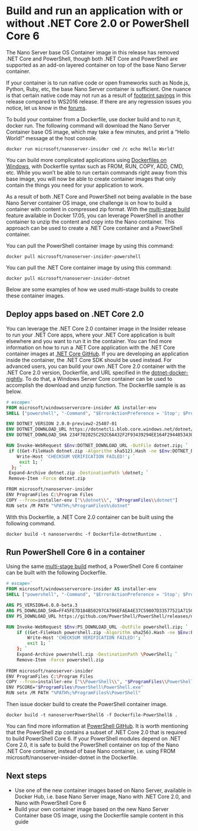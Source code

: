 # Build and run an application with or without .NET Core 2.0 or PowerShell Core 6

The Nano Server base OS Container image in this release has removed .NET Core and PowerShell, though both .NET Core and PowerShell are supported as an add-on layered container on top of the base Nano Server container.  

If your container is to run native code or open frameworks such as Node.js, Python, Ruby, etc, the base Nano Server container is sufficient.  One nuance is that certain native code may not run as a result of [footprint savings](https://docs.microsoft.com/en-us/windows-server/get-started/nano-in-semi-annual-channel) in this release compared to WS2016 release. If there are any regression issues you notice, let us know in the [forums](https://social.msdn.microsoft.com/Forums/en-US/home?forum=windowscontainers). 

To build your container from a Dockerfile, use  docker build and to run it, docker run.  The following command will download the Nano Server Container base OS image, which may take a few minutes, and print a “Hello World!” message at the host console.

```none
docker run microsoft/nanoserver-insider cmd /c echo Hello World!
```

You can build more complicated applications using [Dockerfiles on Windows](https://docs.microsoft.com/en-us/virtualization/windowscontainers/manage-docker/manage-windows-dockerfile), with Dockerfile syntax such as FROM, RUN, COPY, ADD, CMD, etc.  While you won’t be able to run certain commands right away from this base image, you will now be able to create container images that only contain the things you need for your application to work.

As a result of both .NET Core and PowerShell not being available in the base Nano Server container OS image, one challenge is on how to build a container with content in compressed zip format. With the [multi-stage build](https://docs.docker.com/engine/userguide/eng-image/multistage-build/) feature available in Docker 17.05, you can leverage PowerShell in another container to unzip the content and copy into the Nano container. This approach can be used to create a .NET Core container and a PowerShell container. 

You can pull the PowerShell container image by using this command:

```none
docker pull microsoft/nanoserver-insider-powershell
```

You can pull the .NET Core container image by using this command:

```none
docker pull microsoft/nanoserver-insider-dotnet
```

Below are some examples of how we used multi-stage builds to create these container images.

## Deploy apps based on .NET Core 2.0
You can leverage the .NET Core 2.0 container image in the Insider release to run your .NET Core apps, where your .NET Core application is built elsewhere and you want to run it in the container.  You can find more information on how to run a .NET Core application with the .NET Core container images at [.NET Core GitHub](https://github.com/dotnet/dotnet-docker-nightly).  If you are developing an application inside the container, the .NET Core SDK should be used instead.  For advanced users, you can build your own .NET Core 2.0 container with the .NET Core 2.0 version, Dockerfile, and URL specified in the [dotnet-docker-nightly](https://github.com/dotnet/dotnet-docker-nightly/tree/master/2.0). To do that, a Windows Server Core container can be used to accomplish the download and unzip function.  The Dockerfile sample is as below.

```dockerfile
# escape=`
FROM microsoft/windowsservercore-insider AS installer-env
SHELL ["powershell", "-Command", "$ErrorActionPreference = 'Stop'; $ProgressPreference = 'SilentlyContinue';"]

ENV DOTNET_VERSION 2.0.0-preview2-25407-01
ENV DOTNET_DOWNLOAD_URL https://dotnetcli.blob.core.windows.net/dotnet/Runtime/$DOTNET_VERSION/dotnet-runtime-$DOTNET_VERSION-win-x64.zip
ENV DOTNET_DOWNLOAD_SHA 234F702025C292C6A432F2F93439294EE164F294485343027B952CEA2085B871064A92E6AED335DA7E05FCEA99AC303E81B750021D7782ACECA867F6D789F3DC

RUN Invoke-WebRequest $Env:DOTNET_DOWNLOAD_URL -OutFile dotnet.zip; `
 if ((Get-FileHash dotnet.zip -Algorithm sha512).Hash -ne $Env:DOTNET_DOWNLOAD_SHA) { `
    Write-Host 'CHECKSUM VERIFICATION FAILED!'; `
     exit 1; `
  }; `
 Expand-Archive dotnet.zip -DestinationPath \dotnet; `
 Remove-Item -Force dotnet.zip

FROM microsoft/nanoserver-insider
ENV ProgramFiles C:\Program Files
COPY --from=installer-env ["\\dotnet\\", "$ProgramFiles\\dotnet"]
RUN setx /M PATH "%PATH%;%ProgramFiles%\dotnet"
```

With this Dockerfile, a .NET Core 2.0 container can be built using the following command.

```none
docker build -t nanoserverdnc -f Dockerfile-dotnetRuntime .
```

## Run PowerShell Core 6 in a container
Using the same [multi-stage build](https://docs.docker.com/engine/userguide/eng-image/multistage-build/) method, a PowerShell Core 6 container can be built with the following Dockerfile.

```dockerfile
# escape=`
FROM microsoft/windowsservercore-insider AS installer-env
SHELL ["powershell", "-Command", "$ErrorActionPreference = 'Stop'; $ProgressPreference = 'SilentlyContinue';"]

ARG PS_VERSION=6.0.0-beta.3
ARG PS_DOWNLOAD_SHA=FF45FE7D184B50297CA706EFAEA4E37C59807D33577521A715C147BCD5098B01 
ENV PS_DOWNLOAD_URL https://github.com/PowerShell/PowerShell/releases/download/v$PS_VERSION/PowerShell-$PS_VERSION-win10-win2016-x64.zip

RUN Invoke-WebRequest $Env:PS_DOWNLOAD_URL -OutFile powershell.zip; `
    if ((Get-FileHash powershell.zip -Algorithm sha256).Hash -ne $Env:PS_DOWNLOAD_SHA) { `
        Write-Host 'CHECKSUM VERIFICATION FAILED!'; `
        exit 1; `
    }; `
    Expand-Archive powershell.zip -DestinationPath \PowerShell; `
    Remove-Item -Force powershell.zip
 
FROM microsoft/nanoserver-insider
ENV ProgramFiles C:\Program Files 
COPY --from=installer-env ["\\PowerShell\\", "$ProgramFiles\\PowerShell"]
ENV PSCORE="$ProgramFiles\PowerShell\PowerShell.exe"
RUN setx /M PATH "%PATH%;%ProgramFiles%\PowerShell" 
```

Then issue docker build to create the PowerShell container image.

```none 
docker build -t nanoserverPowerShell6 -f Dockerfile-PowerShell6 .
```

You can find more information at [PowerShell GitHub](https://github.com/PowerShell/PowerShell/tree/master/docker/release).  It is worth mentioning that the PowerShell zip contains a subset of .NET Core 2.0 that is required to build PowerShell Core 6.  If your PowerShell modules depend on .NET Core 2.0, it is safe to build the PowerShell container on top of the Nano .NET Core container, instead of base Nano container, i.e. using FROM microsoft/nanoserver-insider-dotnet in the Dockerfile. 

## Next steps
- Use one of the new container images based on Nano Server, available in Docker Hub, i.e. base Nano Server image, Nano with .NET Core 2.0, and Nano with PowerShell Core 6
- Build your own container image based on the new Nano Server Container base OS image, using the Dockerfile sample content in this guide 
